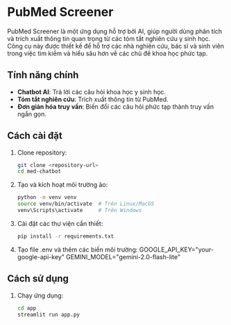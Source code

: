 # PubMed Screener

PubMed Screener là một ứng dụng hỗ trợ bởi AI, giúp người dùng phân tích và trích xuất thông tin quan trọng từ các tóm tắt nghiên cứu y sinh học. Công cụ này được thiết kế để hỗ trợ các nhà nghiên cứu, bác sĩ và sinh viên trong việc tìm kiếm và hiểu sâu hơn về các chủ đề khoa học phức tạp.

## Tính năng chính
- **Chatbot AI**: Trả lời các câu hỏi khoa học y sinh học.
- **Tóm tắt nghiên cứu**: Trích xuất thông tin từ PubMed.
- **Đơn giản hóa truy vấn**: Biến đổi các câu hỏi phức tạp thành truy vấn ngắn gọn.

## Cách cài đặt
1. Clone repository:
   ```bash
   git clone <repository-url>
   cd med-chatbot
   ```
2. Tạo và kích hoạt môi trường ảo:
   ```bash
   python -m venv venv
   source venv/bin/activate  # Trên Linux/MacOS
   venv\Scripts\activate     # Trên Windows
   ```
3. Cài đặt các thư viện cần thiết:
   ```bash
   pip install -r requirements.txt
   ```

4. Tạo file .env và thêm các biến môi trường:
   GOOGLE_API_KEY="your-google-api-key"
   GEMINI_MODEL="gemini-2.0-flash-lite"


## Cách sử dụng
1. Chạy ứng dụng:
   ```bash
   cd app
   streamlit run app.py
   ```
